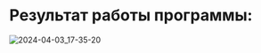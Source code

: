 # Результат работы программы:
![2024-04-03_17-35-20](https://github.com/vantedi/fpc_practice_5/assets/82594287/8f9c8e5b-95fa-4eca-ba6f-eb0692203137)

